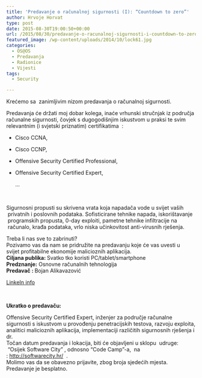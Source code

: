 ```yaml
---
title: 'Predavanje o računalnoj sigurnosti (I): “Countdown to zero”'
author: Hrvoje Horvat
type: post
date: 2015-08-30T19:00:50+00:00
url: /2015/08/30/predavanje-o-racunalnoj-sigurnosti-i-countdown-to-zero/
featured_image: /wp-content/uploads/2014/10/lock61.jpg
categories:
  - OS@OS
  - Predavanja
  - Radionice
  - Vijesti
tags:
  - Security

---
```

Krećemo sa  zanimljivim nizom predavanja o računalnoj sigurnosti.

Predavanja će držati moj dobar kolega, inaće vrhunski stručnjak iz područja računalne sigurnosti, čovjek s dugogodišnjim iskustvom u praksi te svim relevantnim (i svjetski priznatim) certifikatima  :

  * Cisco CCNA,
  * Cisco CCNP,
  * Offensive Security Certified Professional,
  * Offensive Security Certified Expert,
  
    &#8230;

&nbsp;

Sigurnosni propusti su skrivena vrata koja napadača vode u svijet vaših  privatnih i poslovnih podataka. Sofisticirane tehnike napada, iskorištavanje  programskih propusta, 0-day exploiti, pametne tehnike infiltracije na  računalo, krađa podataka, vrlo niska učinkovitost anti-virusnih rješenja.

<div>
</div>

<div>
  Treba li nas sve to zabrinuti?
</div>

<div>
  Pozivamo vas da nam se pridružite na predavanju koje će vas uvesti u svijet profitabilne ekonomije malicioznih aplikacija.
</div>

<div>
</div>

<div>
  <b>Ciljana publika: </b>Svatko tko koristi PC/tablet/smartphone<br /> <b>Predznanje:</b> Osnovne računalnih tehnologija<br /> <b>Predavač : </b>Bojan Alikavazović
</div>

[LinkeIn info][1]

&nbsp;

**Ukratko o predavaču:**

<div>
  Offensive Security Certified Expert, inženjer za područje računalne sigurnosti s iskustvom u provođenju penetracijskih testova, razvoju exploita, analitici malicioznih aplikacija, implementaciji različitih sigurnosnih rješenja i dr.
</div>

<div>
</div>

<div>
</div>

<div>
  Točan datum predavanja i lokacija, biti će objavljeni u sklopu  udruge:  &#8220;Osijek Software City&#8221; , odnosno &#8220;Code Camp&#8221;-a,  na : <a href="http://softwarecity.hr/">http://softwarecity.hr/</a>  .
</div>

<div>
</div>

<div>
  Molimo vas da se obavezno prijavite, zbog broja sjedećih mjesta.
</div>

<div>
  Predavanje je besplatno.
</div>

<div>
</div>

 [1]: https://hr.linkedin.com/in/balikavazovic